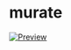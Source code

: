 # murate

[![Preview](https://user-images.githubusercontent.com/91349014/164801165-894a1f9f-94d8-472d-a0a0-8e62391777fd.jpg)](https://user-images.githubusercontent.com/91349014/164801174-cfde5ef2-92c7-49ca-8857-944de6c904e6.MP4)


